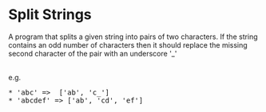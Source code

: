 # Split Strings
A program that splits a given string into pairs of two characters. If the string contains an odd number of characters then it should replace the missing second character of the pair with an underscore '_'

<br> e.g. </br>
<pre>
* 'abc' =>  ['ab', 'c_']
* 'abcdef' => ['ab', 'cd', 'ef']
</pre>